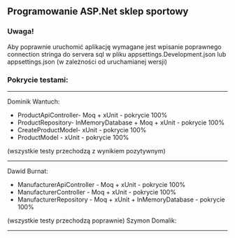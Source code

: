 ## Programowanie ASP.Net sklep sportowy

### Uwaga!

Aby poprawnie uruchomić aplikację wymagane jest wpisanie poprawnego connection stringa do servera sql w pliku appsettings.Development.json lub appsettings.json (w zależności od uruchamianej wersji)

### Pokrycie testami:

---

Dominik Wantuch:
- ProductApiController- Moq + xUnit - pokrycie 100%
- ProductRepository- InMemoryDatabase + Moq + xUnit - pokrycie 100%
- CreateProductModel- xUnit - pokrycie 100%
- ProductModel - xUnit - pokrycie 100%

(wszystkie testy przechodzą z wynikiem pozytywnym)

---

Dawid Burnat:
- ManufacturerApiController - Moq + xUnit - pokrycie 100%
- ManufacturerController - Moq + xUnit - pokrycie 100%
- ManufacturerRepository - Moq + xUnit + InMemoryDatabase - pokrycie 100%

(wszystkie testy przechodzą poprawnie)
Szymon Domalik:

---
